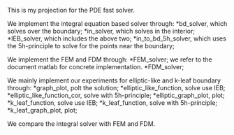 This is my projection for the PDE fast solver.

We implement the integral equation based solver through:
    *bd_solver, which solves over the boundary;
    *in_solver, which solves in the interior;
    *IEB_solver, which includes the above two;
    *in_to_bd_5h_solver, which uses the 5h-principle to solve for the points near the boundary;

We implement the FEM and FDM through:
    *FEM_solver; we refer to the document matlab for concrete implementation.
    *FDM_solver;

We mainly implement our experiments for elliptic-like and k-leaf boundary through:
    *graph_plot, polt the solution;
    *elliptic_like_function, solve use IEB;
    *elliptic_like_function_cor, solve with 5h-principle;
    *elliptic_graph_plot, plot;
    *k_leaf_function, solve use IEB;
    *k_leaf_function, solve with 5h-principle;
    *k_leaf_graph_plot, plot;

We compare the integral solver with FEM and FDM. 

